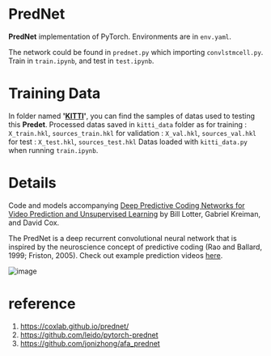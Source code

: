 # PredNet

**PredNet** implementation of PyTorch.
Environments are in `env.yaml`.

The network could be found in `prednet.py` which importing `convlstmcell.py`.
Train in `train.ipynb`, and test in `test.ipynb`.

# Training Data
In folder named **'[KITTI](http://www.cvlibs.net/datasets/kitti/)'**, you can find the samples of datas used to testing this **Predet**.
Processed datas saved in `kitti_data` folder as
for training    : `X_train.hkl`, `sources_train.hkl`
for validation  : `X_val.hkl`, `sources_val.hkl`
for test        : `X_test.hkl`, `sources_test.hkl`
Datas loaded with `kitti_data.py` when running `train.ipynb`.

# Details

Code and models accompanying [Deep Predictive Coding Networks for Video Prediction and Unsupervised Learning](https://arxiv.org/abs/1605.08104) by Bill Lotter, Gabriel Kreiman, and David Cox.

The PredNet is a deep recurrent convolutional neural network that is inspired by the neuroscience concept of predictive coding (Rao and Ballard, 1999; Friston, 2005). Check out example prediction videos [here](https://coxlab.github.io/prednet/).

![image](https://user-images.githubusercontent.com/83002480/125235880-212c2f80-e31e-11eb-9955-e16c6c794c8c.png)

# reference
1. https://coxlab.github.io/prednet/
2. https://github.com/leido/pytorch-prednet
3. https://github.com/jonizhong/afa_prednet
